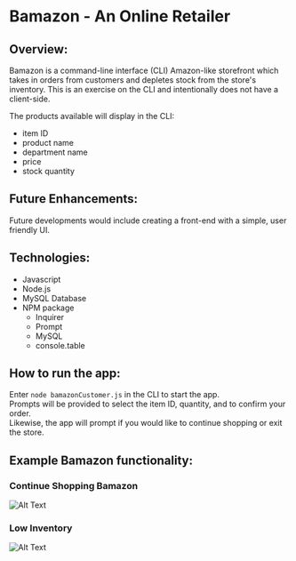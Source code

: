 # Bamazon - An Online Retailer

## Overview: 
Bamazon is a command-line interface (CLI) Amazon-like storefront which takes in orders from customers and depletes stock from the store's inventory. This is an exercise on the CLI and intentionally does not have a client-side.

The products available will display in the CLI:
*   item ID
*   product name
*   department name
*   price
*   stock quantity


## Future Enhancements:
Future developments would include creating a front-end with a simple, user friendly UI.

## Technologies:
-	Javascript
-	Node.js
-   MySQL Database
-	NPM package
    -	Inquirer
    -	Prompt
    -   MySQL
    -   console.table


## How to run the app:
Enter `node bamazonCustomer.js` in the CLI to start the app. <br>
Prompts will be provided to select the item ID, quantity, and to confirm your order. <br>
Likewise, the app will prompt if you would like to continue shopping or exit the store.


## Example Bamazon functionality:

### Continue Shopping Bamazon
![Alt Text](https://media.giphy.com/media/TF0IjHC7K1wlVWQ88m/giphy.gif)

### Low Inventory
![Alt Text](https://media.giphy.com/media/Ss07XK6yddmGSg3JER/giphy.gif)